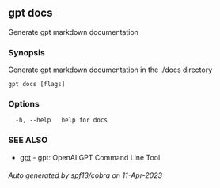 ## gpt docs

Generate gpt markdown documentation

### Synopsis

Generate gpt markdown documentation in the ./docs directory

```
gpt docs [flags]
```

### Options

```
  -h, --help   help for docs
```

### SEE ALSO

* [gpt](gpt.md)	 - gpt: OpenAI GPT Command Line Tool

###### Auto generated by spf13/cobra on 11-Apr-2023
